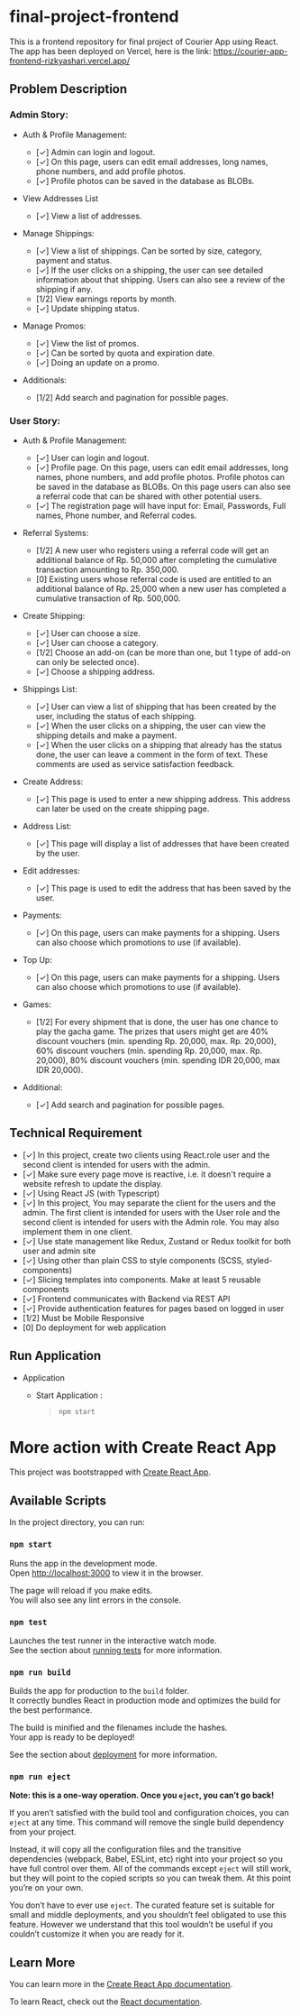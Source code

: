 # final-project-frontend

This is a frontend repository for final project of Courier App using React.
The app has been deployed on Vercel, here is the link:
https://courier-app-frontend-rizkyashari.vercel.app/

## Problem Description

### Admin Story:

- Auth & Profile Management:

  - [✓] Admin can login and logout.
  - [✓] On this page, users can edit email addresses, long names, phone numbers, and add profile photos.
  - [✓] Profile photos can be saved in the database as BLOBs.

- View Addresses List

  - [✓] View a list of addresses.

- Manage Shippings:

  - [✓] View a list of shippings. Can be sorted by size, category, payment and status.
  - [✓] If the user clicks on a shipping, the user can see detailed information about that shipping. Users can also see a review of the shipping if any.
  - [1/2] View earnings reports by month.
  - [✓] Update shipping status.

- Manage Promos:

  - [✓] View the list of promos.
  - [✓] Can be sorted by quota and expiration date.
  - [✓] Doing an update on a promo.

- Additionals:
  - [1/2] Add search and pagination for possible pages.

### User Story:

- Auth & Profile Management:

  - [✓] User can login and logout.
  - [✓] Profile page. On this page, users can edit email addresses, long names, phone numbers, and add profile photos. Profile photos can be saved in the database as BLOBs. On this page users can also see a referral code that can be shared with other potential users.
  - [✓] The registration page will have input for: Email, Passwords, Full names, Phone number, and Referral codes.

- Referral Systems:

  - [1/2] A new user who registers using a referral code will get an additional balance of Rp. 50,000 after completing the cumulative transaction amounting to Rp. 350,000.
  - [0] Existing users whose referral code is used are entitled to an additional balance of Rp. 25,000 when a new user has completed a cumulative transaction of Rp. 500,000.

- Create Shipping:

  - [✓] User can choose a size.
  - [✓] User can choose a category.
  - [1/2] Choose an add-on (can be more than one, but 1 type of add-on can only be selected once).
  - [✓] Choose a shipping address.

- Shippings List:

  - [✓] User can view a list of shipping that has been created by the user, including the status of each shipping.
  - [✓] When the user clicks on a shipping, the user can view the shipping details and make a payment.
  - [✓] When the user clicks on a shipping that already has the status done, the user can leave a comment in the form of text. These comments are used as service satisfaction feedback.

- Create Address:

  - [✓] This page is used to enter a new shipping address. This address can later be used on the create shipping page.

- Address List:

  - [✓] This page will display a list of addresses that have been created by the user.

- Edit addresses:

  - [✓] This page is used to edit the address that has been saved by the user.

- Payments:

  - [✓] On this page, users can make payments for a shipping. Users can also choose which promotions to use (if available).

- Top Up:

  - [✓] On this page, users can make payments for a shipping. Users can also choose which promotions to use (if available).

- Games:

  - [1/2] For every shipment that is done, the user has one chance to play the gacha game. The prizes that users might get are 40% discount vouchers (min. spending Rp. 20,000, max. Rp. 20,000), 60% discount vouchers (min. spending Rp. 20,000, max. Rp. 20,000), 80% discount vouchers (min. spending IDR 20,000, max IDR 20,000).

- Additional:
  - [✓] Add search and pagination for possible pages.

## Technical Requirement

- [✓] In this project, create two clients using React.role user and the second client is intended for users with the admin.
- [✓] Make sure every page move is reactive, i.e. it doesn't require a website refresh to update the display.
- [✓] Using React JS (with Typescript)
- [✓] In this project, You may separate the client for the users and the admin. The first client is intended for users with the User role and the second client is intended for users with the Admin role. You may also implement them in one client.
- [✓] Use state management like Redux, Zustand or Redux toolkit for both user and admin site
- [✓] Using other than plain CSS to style components (SCSS, styled-components)
- [✓] Slicing templates into components. Make at least 5 reusable components
- [✓] Frontend communicates with Backend via REST API
- [✓] Provide authentication features for pages based on logged in user
- [1/2] Must be Mobile Responsive
- [0] Do deployment for web application

## Run Application

- Application

  - Start Application :
    > `npm start`

# More action with Create React App

This project was bootstrapped with [Create React App](https://github.com/facebook/create-react-app).

## Available Scripts

In the project directory, you can run:

### `npm start`

Runs the app in the development mode.\
Open [http://localhost:3000](http://localhost:3000) to view it in the browser.

The page will reload if you make edits.\
You will also see any lint errors in the console.

### `npm test`

Launches the test runner in the interactive watch mode.\
See the section about [running tests](https://facebook.github.io/create-react-app/docs/running-tests) for more information.

### `npm run build`

Builds the app for production to the `build` folder.\
It correctly bundles React in production mode and optimizes the build for the best performance.

The build is minified and the filenames include the hashes.\
Your app is ready to be deployed!

See the section about [deployment](https://facebook.github.io/create-react-app/docs/deployment) for more information.

### `npm run eject`

**Note: this is a one-way operation. Once you `eject`, you can’t go back!**

If you aren’t satisfied with the build tool and configuration choices, you can `eject` at any time. This command will remove the single build dependency from your project.

Instead, it will copy all the configuration files and the transitive dependencies (webpack, Babel, ESLint, etc) right into your project so you have full control over them. All of the commands except `eject` will still work, but they will point to the copied scripts so you can tweak them. At this point you’re on your own.

You don’t have to ever use `eject`. The curated feature set is suitable for small and middle deployments, and you shouldn’t feel obligated to use this feature. However we understand that this tool wouldn’t be useful if you couldn’t customize it when you are ready for it.

## Learn More

You can learn more in the [Create React App documentation](https://facebook.github.io/create-react-app/docs/getting-started).

To learn React, check out the [React documentation](https://reactjs.org/).
